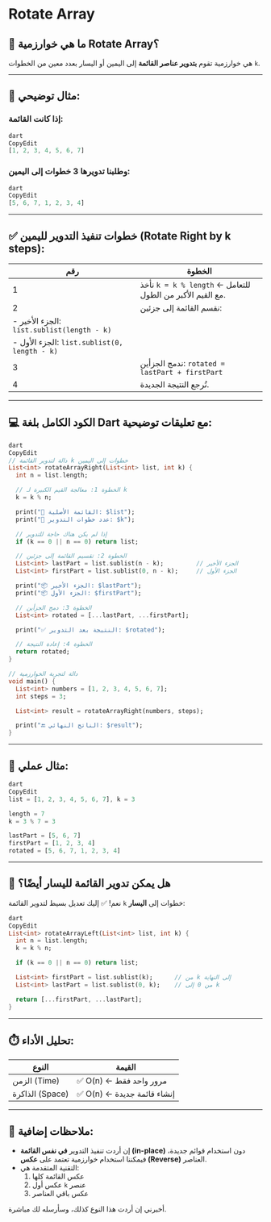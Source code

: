 # Rotate Array

## 🔁 ما هي خوارزمية Rotate Array؟

هي خوارزمية تقوم **بتدوير عناصر القائمة** إلى اليمين أو اليسار بعدد معين من الخطوات `k`.

---

## 🎯 مثال توضيحي:

### إذا كانت القائمة:

```dart
dart
CopyEdit
[1, 2, 3, 4, 5, 6, 7]

```

### وطلبنا تدويرها 3 خطوات إلى اليمين:

```dart
dart
CopyEdit
[5, 6, 7, 1, 2, 3, 4]

```

---

## ✅ خطوات تنفيذ التدوير لليمين (Rotate Right by k steps):

| رقم | الخطوة |
| --- | --- |
| 1 | نأخذ `k = k % length` ← للتعامل مع القيم الأكبر من الطول. |
| 2 | نقسم القائمة إلى جزئين: |
| - الجزء الأخير: `list.sublist(length - k)` |  |
| - الجزء الأول: `list.sublist(0, length - k)` |  |
| 3 | ندمج الجزأين: `rotated = lastPart + firstPart` |
| 4 | نُرجع النتيجة الجديدة. |

---

## 💻 الكود الكامل بلغة Dart مع تعليقات توضيحية:

```dart
dart
CopyEdit
// دالة لتدوير القائمة k خطوات إلى اليمين
List<int> rotateArrayRight(List<int> list, int k) {
  int n = list.length;

  // الخطوة 1: معالجة القيم الكبيرة لـ k
  k = k % n;

  print("🔢 القائمة الأصلية: $list");
  print("🔁 عدد خطوات التدوير: $k");

  // إذا لم يكن هناك حاجة للتدوير
  if (k == 0 || n == 0) return list;

  // الخطوة 2: تقسيم القائمة إلى جزئين
  List<int> lastPart = list.sublist(n - k);         // الجزء الأخير
  List<int> firstPart = list.sublist(0, n - k);     // الجزء الأول

  print("📦 الجزء الأخير: $lastPart");
  print("📦 الجزء الأول: $firstPart");

  // الخطوة 3: دمج الجزأين
  List<int> rotated = [...lastPart, ...firstPart];

  print("✅ النتيجة بعد التدوير: $rotated");

  // الخطوة 4: إعادة النتيجة
  return rotated;
}

// دالة لتجربة الخوارزمية
void main() {
  List<int> numbers = [1, 2, 3, 4, 5, 6, 7];
  int steps = 3;

  List<int> result = rotateArrayRight(numbers, steps);

  print("🔚 الناتج النهائي: $result");
}

```

---

## 🧪 مثال عملي:

```dart
dart
CopyEdit
list = [1, 2, 3, 4, 5, 6, 7], k = 3

length = 7
k = 3 % 7 = 3

lastPart = [5, 6, 7]
firstPart = [1, 2, 3, 4]
rotated = [5, 6, 7, 1, 2, 3, 4]

```

---

## 🔄 هل يمكن تدوير القائمة لليسار أيضًا؟

نعم! ✅ إليك تعديل بسيط لتدوير القائمة `k` خطوات إلى **اليسار**:

```dart
dart
CopyEdit
List<int> rotateArrayLeft(List<int> list, int k) {
  int n = list.length;
  k = k % n;

  if (k == 0 || n == 0) return list;

  List<int> firstPart = list.sublist(k);      // من k إلى النهاية
  List<int> lastPart = list.sublist(0, k);    // من 0 إلى k

  return [...firstPart, ...lastPart];
}

```

---

## ⏱️ تحليل الأداء:

| النوع | القيمة |
| --- | --- |
| الزمن (Time) | ✅ O(n) ← مرور واحد فقط |
| الذاكرة (Space) | ✅ O(n) ← إنشاء قائمة جديدة |

---

## 📘 ملاحظات إضافية:

- إن أردت تنفيذ التدوير **في نفس القائمة (in-place)** دون استخدام قوائم جديدة، فيمكننا استخدام خوارزمية تعتمد على **عكس (Reverse)** العناصر.
- التقنية المتقدمة هي:
    1. عكس القائمة كلها
    2. عكس أول `k` عنصر
    3. عكس باقي العناصر

أخبرني إن أردت هذا النوع كذلك، وسأرسله لك مباشرة.
